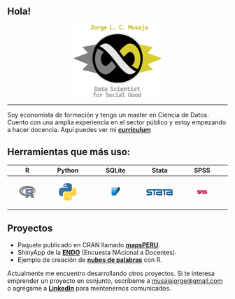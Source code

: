 
## Hola!

<p align="center">
    <img src="logos/item_infinito.png" width="40%">
</p>

---

Soy economista de formación y tengo un master en Ciencia de Datos. Cuento con una amplia experiencia en el sector público y estoy empezando a hacer docencia. Aquí puedes ver mi **[curriculum](https://github.com/musajajorge/CV/raw/master/Curriculum.pdf)**


## Herramientas que más uso:  

|R|Python|SQLite|Stata|SPSS|
|---|---|---|---|---|
|<p align="center"><img src="logos/r_logo.png" width="47%"/></p> | <p align="center"><img src="logos/python_logo.png" width="50%"/></p> | <p align="center"><img src="logos/sqlite_logo.png" width="20%"/></p> | <p align="center"><img src="logos/stata_logo.png" width="130%"/></p> | <p align="center"><img src="logos/spss_logo.png" width="27%"/></p>|


## Proyectos

+ Paquete publicado en CRAN llamado **[mapsPERU](https://github.com/musajajorge/mapsPERU/)**.    
+ ShinyApp de la **[ENDO](https://jorge-musaja.shinyapps.io/endo/)** (Encuesta NAcional a Docentes).  
+ Ejemplo de creación de **[nubes de palabras](https://rpubs.com/jorgemusaja/NubePalabras2/)** con R.  

Actualmente me encuentro desarrollando otros proyectos. Si te interesa emprender un proyecto en conjunto, escríbeme a [musajajorge@gmail.com](mailto:musajajorge@gmail.com) o agrégame a **[LinkedIn](https://www.linkedin.com/in/musajajorge/)** para mentenernos comunicados. 
